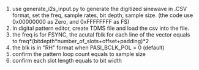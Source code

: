 1. use generate_i2s_input.py to generate the digitized sinewave in .CSV format, set the freq, sample rates, bit depth, sample size. (the code use 0x00000000 as Zero, and 0xFFFFFFFF as FS)
2. In digital pattern editor, create TDMS file and load the csv into the file.
3. the freq is for FSYNC, the acutal fblk for each line of the vector equals to freq*(bitdepth*number_of_slots+offset+padding)*2
4. the blk is in "RH" format when PASI_BCLK_POL = 0 (default)
5. confirm the pattern loop count equals to sample size
6. confirm each slot length equals to bit width
